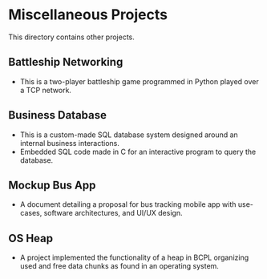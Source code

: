 # Miscellaneous Projects

This directory contains other projects.

## Battleship Networking
- This is a two-player battleship game programmed in Python played over a TCP network.

## Business Database
- This is a custom-made SQL database system designed around an internal business interactions.
- Embedded SQL code made in C for an interactive program to query the database.

## Mockup Bus App
- A document detailing a proposal for bus tracking mobile app with use-cases, software architectures, and UI/UX design.

## OS Heap
- A project implemented the functionality of a heap in BCPL organizing used and free data chunks as found in an operating system.
